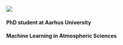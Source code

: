 ![](images/Picture1.jpg)
#### PhD student at Aarhus University  
#### Machine Learning in Atmospheric Sciences 
